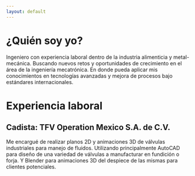 ```yaml
---
layout: default
---
```


# ¿Quién soy yo? 

Ingeniero con experiencia laboral dentro de la industria alimenticia y metal-mecánica. Buscando nuevos retos y oportunidades de crecimiento en el área de la ingeniería mecatrónica. En donde pueda aplicar mis conocimientos en tecnologías avanzadas y mejora de procesos bajo estándares internacionales.

# Experiencia laboral

## Cadista: TFV Operation Mexico S.A. de C.V.

Me encargué de realizar planos 2D y animaciones 3D de válvulas industriales para manejo de fluidos. Utilizando principalmente AutoCAD para diseño de una variedad de válvulas a manufacturar en fundición o forja. Y Blender para animaciones 3D del despiece de las mismas para clientes potenciales.


